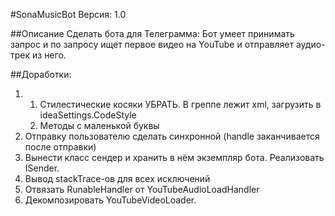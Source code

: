#SonaMusicBot
Версия: 1.0

##Описание
Сделать бота для Телеграмма: Бот умеет принимать запрос и по запросу ищет
первое видео на YouTube и отправляет аудио-трек из него.

##Доработки:
1. 1. Стилестические косяки УБРАТЬ. В греппе лежит xml, загрузить в ideaSettings.CodeStyle
    2. Методы с маленькой буквы
2. Отправку пользователю сделать синхронной (handle заканчивается после отправки)
3. Вынести класс сендер и хранить в нём экземпляр бота. Реализовать ISender.
4. Вывод stackTrace-ов для всех исключений
5. Отвязать RunableHandler от YouTubeAudioLoadHandler
6. Декомпозировать YouTubeVideoLoader.